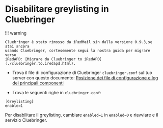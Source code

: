 #  Disabilitare greylisting in Cluebringer

!!! warning

    Cluebringer è stato rimosso da iRedMail sin dalla versione 0.9.3,se stai ancora
    usando Cluebringer, cortesemente segui la nostra guida per migrare verso
    iRedAPD: [Migrare da Cluebringer to iRedAPD](./cluebringer.to.iredapd.html).


* Trova il file di configurazione di Cluebringer `cluebringer.conf` sul tuo
  server con questo documento: [Posizione dei file di configurazione e log dei
  principali componenti](./file.locations.html#cluebringer)

* Trova le seguenti righe in `cluebringer.conf`:

```
[Greylisting]
enable=1
```

Per disabilitare il greylisting, cambiare `enabled=1` in `enabled=0` e riavviare
e il servizio Cluebringer.
